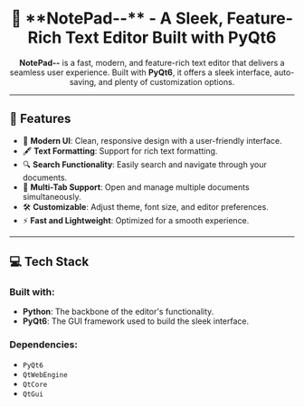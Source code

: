 <h1 align="center">📝 **NotePad--** - A Sleek, Feature-Rich Text Editor Built with PyQt6</h1>


<p align="center">
  <strong>NotePad--</strong> is a fast, modern, and feature-rich text editor that delivers a seamless user experience. Built with <strong>PyQt6</strong>, it offers a sleek interface, auto-saving, and plenty of customization options.
</p>

---

## 📌 **Features**  
- 🎨 **Modern UI**: Clean, responsive design with a user-friendly interface.
- 🖋️ **Text Formatting**: Support for rich text formatting.
- 🔍 **Search Functionality**: Easily search and navigate through your documents.
- 📜 **Multi-Tab Support**: Open and manage multiple documents simultaneously.
- 🛠️ **Customizable**: Adjust theme, font size, and editor preferences.
- ⚡ **Fast and Lightweight**: Optimized for a smooth experience.

---

## 💻 **Tech Stack**  
### Built with:
- **Python**: The backbone of the editor's functionality.
- **PyQt6**: The GUI framework used to build the sleek interface.

### Dependencies:
- `PyQt6`
- `QtWebEngine`
- `QtCore`
- `QtGui`

